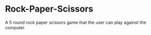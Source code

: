 # Rock-Paper-Scissors
A 5 round rock paper scissors game that the user can play against the computer.
